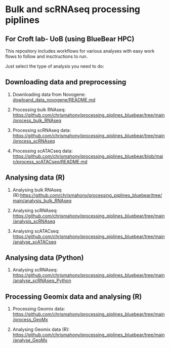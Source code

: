 # Bulk and scRNAseq processing piplines


## For Croft lab- UoB (using BlueBear HPC)

This repository includes workflows for various analyses with easy work flows to follow and insctructions to run.

Just select the type of analysis you need to do:



## Downloading data and preprocessing

1. Downloading data from Novogene: [dowloand_data_novogene/README.md](https://github.com/chrismahony/processing_piplines_bluebear/tree/main/dowloand_data_novogene)



2. Processing bulk RNAseq: https://github.com/chrismahony/processing_piplines_bluebear/tree/main/process_bulk_RNAseq



3. Processing scRNAseq data: https://github.com/chrismahony/processing_piplines_bluebear/tree/main/process_scRNAseq



4. Processing scATACseq data: https://github.com/chrismahony/processing_piplines_bluebear/blob/main/process_scATACseq/README.md


## Analysing data (R)

1. Analysing bulk RNAseq (R):https://github.com/chrismahony/processing_piplines_bluebear/tree/main/analysis_bulk_RNAseq

 

2. Analysing scRNAseq: https://github.com/chrismahony/processing_piplines_bluebear/tree/main/analysis_scRNAseq



3. Analysing scATACseq: https://github.com/chrismahony/processing_piplines_bluebear/tree/main/analyse_scATACseq



## Analysing data (Python)

1. Analysing scRNAseq: https://github.com/chrismahony/processing_piplines_bluebear/tree/main/analyse_scRNAseq_Python



## Processing Geomix data and analysing (R)

1. Processing Geomix data: https://github.com/chrismahony/processing_piplines_bluebear/tree/main/process_GeoMx

2. Analysing Geomix data (R):  https://github.com/chrismahony/processing_piplines_bluebear/tree/main/analyse_GeoMx

